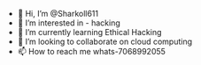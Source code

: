 - 👋 Hi, I’m @Sharkoll611
- 👀 I’m interested in - hacking
- 🌱 I’m currently learning Ethical Hacking 
- 💞️ I’m looking to collaborate on cloud computing
- 📫 How to reach me whats-7068992055

<!---
Sharkoll611/Sharkoll611 is a ✨ special ✨ repository because its `README.md` (this file) appears on your GitHub profile.
You can click the Preview link to take a look at your changes.
--->
